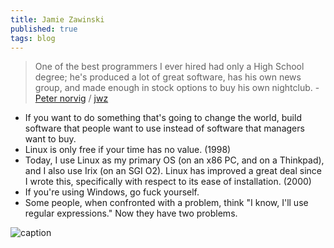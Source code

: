 ```yaml
---
title: Jamie Zawinski
published: true
tags: blog
---
```

>  One of the best programmers I ever hired had only a High School degree; he's produced a lot of great software, has his own news group, and made enough in stock options to buy his own nightclub.  - [Peter norvig](https://en.wikiquote.org/wiki/Jamie_Zawinski) / [jwz](https://www.jwz.org/blog/)

- If you want to do something that's going to change the world, build software that people want to use instead of software that managers want to buy. 
- Linux is only free if your time has no value. (1998)
- Today, I use Linux as my primary OS (on an x86 PC, and on a Thinkpad), and I also use Irix (on an SGI O2). Linux has improved a great deal since I wrote this, specifically with respect to its ease of installation. (2000)
- If you're using Windows, go fuck yourself. 
- Some people, when confronted with a problem, think "I know, I'll use regular expressions." Now they have two problems. 

![caption](https://upload.wikimedia.org/wikipedia/commons/thumb/5/5c/Mozilla_dinosaur_head_logo.png/330px-Mozilla_dinosaur_head_logo.png)
